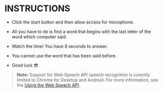 
# INSTRUCTIONS
- Click the start button and then allow access for microphone.

- All you have to do is find a word that begins with the last letter of the word which computer said.

- Watch the time! You have 8 seconds to answer.

- You cannot use the word that has been said before.

- Good luck 😎 

> **Note:** Support for Web Speech API speech recognition is curently limited to Chrome for Desktop and Android.
> For more information, see the [Using the Web Speech API](https://developer.mozilla.org/en-US/docs/Web/API/Web_Speech_API/Using_the_Web_Speech_API).
